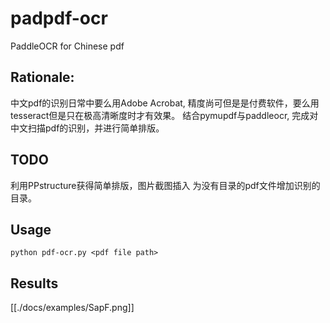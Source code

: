 # padpdf-ocr
PaddleOCR for Chinese pdf
## Rationale: 
中文pdf的识别日常中要么用Adobe Acrobat, 精度尚可但是是付费软件，要么用tesseract但是只在极高清晰度时才有效果。
结合pymupdf与paddleocr, 完成对中文扫描pdf的识别，并进行简单排版。
## TODO
利用PPstructure获得简单排版，图片截图插入
为没有目录的pdf文件增加识别的目录。
## Usage
`python pdf-ocr.py <pdf file path>`
## Results
[[./docs/examples/SapF.png]]
